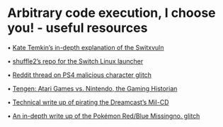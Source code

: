 # Arbitrary code execution, I choose you! - useful resources

• [Kate Temkin’s in-depth explanation of the Switxvuln](https://github.com/Cease-and-DeSwitch/fusee-launcher/blob/master/report/fusee_gelee.md)

• [shuffle2’s repo for the Switch Linux launcher](https://github.com/fail0verflow/shofel2)

• [Reddit thread on PS4 malicious character glitch](https://www.reddit.com/r/PS4/comments/9nselm/warning_set_your_messages_to_private/)

• [Tengen: Atari Games vs. Nintendo, the Gaming Historian](https://www.youtube.com/watch?v=fLA_d9q6ySs)

• [Technical write up of pirating the Dreamcast’s Mil-CD](http://wololo.net/2012/11/12/sega-dreamcast-how-its-security-works-and-how-it-was-hacked/)

• [An in-depth write up of the Pokémon Red/Blue Missingno. glitch](https://www.smogon.com/smog/issue27/glitch)

